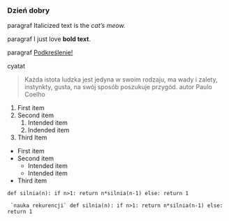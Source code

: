 ### Dzień dobry

paragraf Italicized text is the *cat’s meow.*

paragraf I just love **bold text**.

paragraf <ins>Podkreślenie!</ins>

cyatat 
> Każda istota ludzka jest jedyna w swoim rodzaju, ma wady i zalety, instynkty, gusta, na swój sposób poszukuje przygód.
autor Paulo Coelho

1. First item
2. Second item
	1. Intended item
	2. Indended item
3. Third Item

- First item
- Second item
	- Intended item
	- Intended item
- Third item


``def silnia(n):
	if n>1:
		return n*silnia(n-1)
	else:
		return 1``


`` `nauka rekurencji`
def silnia(n):
	if n>1:
		return n*silnia(n-1)
	else:
		return 1``
		
